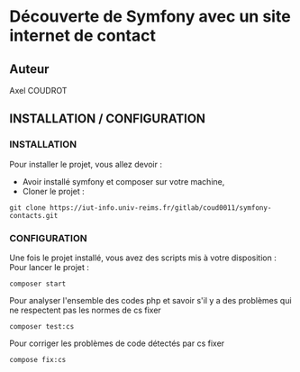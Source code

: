 # Découverte de Symfony avec un site internet de contact
## Auteur
Axel COUDROT
## INSTALLATION / CONFIGURATION
### INSTALLATION
Pour installer le projet, vous allez devoir : 
- Avoir installé symfony et composer sur votre machine,
- Cloner le projet : 
```
git clone https://iut-info.univ-reims.fr/gitlab/coud0011/symfony-contacts.git
```
### CONFIGURATION
Une fois le projet installé, vous avez des scripts mis à votre disposition :
Pour lancer le projet :
```
composer start
```
Pour analyser l'ensemble des codes php et savoir s'il y a des problèmes qui ne respectent pas les normes de cs fixer
```
composer test:cs
```
Pour corriger les problèmes de code détectés par cs fixer
```
compose fix:cs
```
